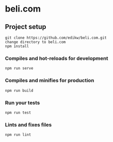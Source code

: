
# beli.com

## Project setup
```
git clone https://github.com/edikw/beli.com.git
change directory to beli.com
npm install
```

### Compiles and hot-reloads for development
```
npm run serve
```

### Compiles and minifies for production
```
npm run build
```

### Run your tests
```
npm run test
```

### Lints and fixes files
```
npm run lint
```
